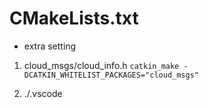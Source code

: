 # CMakeLists.txt

- extra setting
1. cloud_msgs/cloud_info.h
`catkin_make -DCATKIN_WHITELIST_PACKAGES="cloud_msgs"`

2. ./.vscode